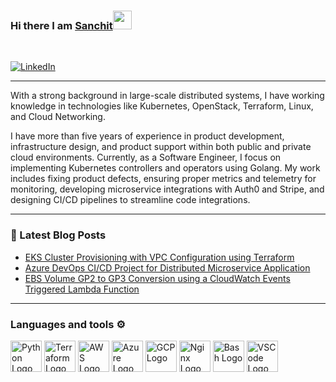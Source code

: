 ### Hi there I am [Sanchit](https://sanchitpathak.com)<img src="https://raw.githubusercontent.com/MartinHeinz/MartinHeinz/master/wave.gif" width="30px">
<br/>

[![LinkedIn](https://img.shields.io/badge/linkedin-%230077B5.svg?style=for-the-badge&logo=linkedin&logoColor=white)](https://www.linkedin.com/in/sanchit-pathak7/)

---

With a strong background in large-scale distributed systems, I have working knowledge in technologies like Kubernetes, OpenStack, Terraform, Linux, and Cloud Networking.

I have more than five years of experience in product development, infrastructure design, and product support within both public and private cloud environments. Currently, as a Software Engineer, I focus on implementing Kubernetes controllers and operators using Golang. My work includes fixing product defects, ensuring proper metrics and telemetry for monitoring, developing microservice integrations with Auth0 and Stripe, and designing CI/CD pipelines to streamline code integrations.

---
### 📕 Latest Blog Posts
- [EKS Cluster Provisioning with VPC Configuration using Terraform](https://sanchitpathak.com/blog/eks-with-terraform/)
- [Azure DevOps CI/CD Project for Distributed Microservice Application](https://sanchitpathak.com/blog/azure-devops-cicd/)
- [EBS Volume GP2 to GP3 Conversion using a CloudWatch Events Triggered Lambda Function](https://sanchitpathak.com/blog/ebs-volume-conversion/)

---
### Languages and tools ⚙️
<p>
<img src="https://cdn.worldvectorlogo.com/logos/python-5.svg" alt="Python Logo" width="50" height="50"/> <img src="https://user-images.githubusercontent.com/25181517/183345121-36788a6e-5462-424a-be67-af1ebeda79a2.png" alt="Terraform Logo" width="50" height="50"/> <img src="https://cdn.worldvectorlogo.com/logos/aws-2.svg" alt="AWS Logo" width="50" height="50"/> <img src="https://cdn.worldvectorlogo.com/logos/azure-1.svg" alt="Azure Logo" width="50" height="50"/> <img src="https://user-images.githubusercontent.com/25181517/183911547-990692bc-8411-4878-99a0-43506cdb69cf.png" alt="GCP Logo" width="50" height="50"/> <img src="https://user-images.githubusercontent.com/25181517/183345125-9a7cd2e6-6ad6-436f-8490-44c903bef84c.png" alt="Nginx Logo" width="50" height="50"/> <img src="https://cdn.worldvectorlogo.com/logos/bash-1.svg" alt="Bash Logo" width="50" height="50"/> <img src="https://cdn.worldvectorlogo.com/logos/visual-studio-code-1.svg" alt="VSCode Logo" width="50" height="50"/>
</p>
